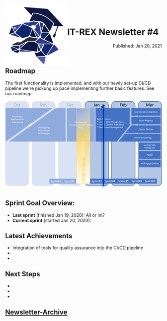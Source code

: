<img align="left" width="200" src="../graphix/rexlogo.png"/>
<br/>
<br/>

# IT-REX Newsletter #4

<p align="right">Published: Jan 20, 2021</p>
<br/>

## Roadmap

The first functionality is implemented, and with our newly set-up CI/CD pipeline we're pickung up pace implementing further basic features. See our roadmap:

![Roadmap](../graphix/roadmap04.png)

## Sprint Goal Overview:
* **Last sprint** (finished Jan 19, 2020): All or in!?
* **Current sprint** (started Jan 20, 2020): 

## Latest Achievements

* Integration of tools for quality assurance into the CI/CD pipeline
* 
* 

## Next Steps

* 
* 
* 

## [Newsletter-Archive](https://github.com/IT-REX-Platform/Wiki/tree/main/newsletter/archive)